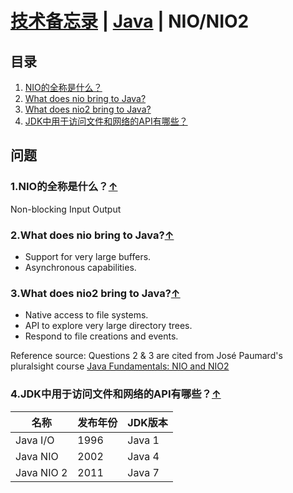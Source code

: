 # [技术备忘录](../README.md) | [Java](README.md) | NIO/NIO2
## 目录
  1. [NIO的全称是什么？](#what-does-nio-stands-for)
  2. [What does nio bring to Java?](#nio-features)
  3. [What does nio2 bring to Java?](#nio2-features)
  4. [JDK中用于访问文件和网络的API有哪些？](#java-io-api-versions)

## 问题
### 1.NIO的全称是什么？<a name="what-does-nio-stands-for"></a>[↑](#top)
Non-blocking Input Output

### 2.What does nio bring to Java?<a name="nio-features"></a>[↑](#top)
* Support for very large buffers.
* Asynchronous capabilities.

### 3.What does nio2 bring to Java?<a name="nio2-features"></a>[↑](#top)
* Native access to file systems.
* API to explore very large directory trees.
* Respond to file creations and events.

Reference source: Questions 2 & 3 are cited from José Paumard's pluralsight course
[Java Fundamentals: NIO and NIO2](https://app.pluralsight.com/library/courses/java-fundamentals-nio-nio2)

### 4.JDK中用于访问文件和网络的API有哪些？<a name="java-io-api-versions"></a>[↑](#top)

名称 | 发布年份 | JDK版本
------ | ------ | -------
Java I/O | 1996 | Java 1
Java NIO | 2002 | Java 4
Java NIO 2 | 2011 | Java 7  